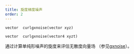 ```yaml
---
title: 旋度梯度噪声
order: 2
---
```


`vector  curlgxnoise(vector xyz)`

`vector  curlgxnoise(vector4 xyzt)`

通过计算单纯形噪声的旋度来评估无散度向量场
（参见[gxnoise](gxnoise.html "评估单纯形噪声场")）。